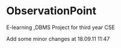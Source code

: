 # ObservationPoint
E-learning ,DBMS Project for third year CSE

Add some minor changes at 18.09.11 11:47
